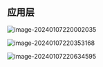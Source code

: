 ## 应用层

![image-20240107220002035](/home/bullet/snap/typora/86/.config/Typora/typora-user-images/image-20240107220002035.png)

![image-20240107220353168](/home/bullet/snap/typora/86/.config/Typora/typora-user-images/image-20240107220353168.png)

![image-20240107220634595](/home/bullet/snap/typora/86/.config/Typora/typora-user-images/image-20240107220634595.png)